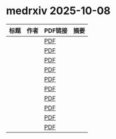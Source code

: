 # medrxiv 2025-10-08

| 标题 | 作者 | PDF链接 |  摘要 |
|------|------|--------|------|
|  |  | [PDF](https://doi.org/10.1101/2025.09.30.25336964) |  |
|  |  | [PDF](https://doi.org/10.1101/2025.06.09.25329260) |  |
|  |  | [PDF](https://doi.org/10.1101/2023.04.19.23288666) |  |
|  |  | [PDF](https://doi.org/10.1101/2025.09.24.25336481) |  |
|  |  | [PDF](https://doi.org/10.1101/2025.09.30.25337002) |  |
|  |  | [PDF](https://doi.org/10.1101/2025.07.21.25331193) |  |
|  |  | [PDF](https://doi.org/10.1101/2025.10.04.25337319) |  |
|  |  | [PDF](https://doi.org/10.1101/2025.10.03.25337290) |  |
|  |  | [PDF](https://doi.org/10.1101/2025.10.03.25336435) |  |
|  |  | [PDF](https://doi.org/10.1101/2025.10.03.25337227) |  |
